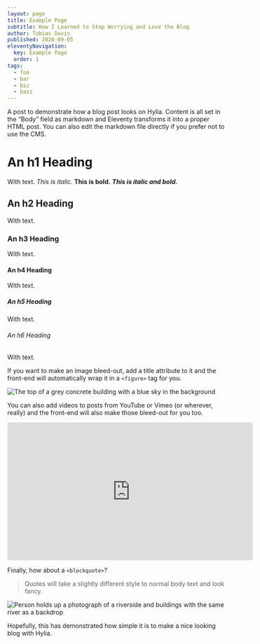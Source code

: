 ```yaml
---
layout: page
title: Example Page
subtitle: How I Learned to Stop Worrying and Love the Blog
author: Tobias Davis
published: 2020-09-05
eleventyNavigation:
  key: Example Page
  order: 1
tags:
  - foo
  - bar
  - biz
  - bazz
---
```


A post to demonstrate how a blog post looks on Hylia. Content is all set in the “Body” field as markdown and Eleventy transforms it into a proper HTML post. You can also edit the markdown file directly if you prefer not to use the CMS.

# An h1 Heading

With text. *This is italic.* **This is bold.** ***This is italic and bold.***

## An h2 Heading

With text.

### An h3 Heading

With text.

#### An h4 Heading

With text.

##### An h5 Heading

With text.

###### An h6 Heading

With text.

If you want to make an image bleed-out, add a title attribute to it and the front-end will automatically wrap it in a `<figure>` tag for you.

![The top of a grey concrete building with a blue sky in the background](/images/demo-image-1.jpg "Brutalism at its finest. Photo by Artificial Photography on Unsplash.")

You can also add videos to posts from YouTube or Vimeo (or wherever, really) and the front-end will also make those bleed-out for you too.

<iframe width="560" height="315" src="https://www.youtube.com/embed/_38JDGnr0vA" frameborder="0" allow="accelerometer; autoplay; encrypted-media; gyroscope; picture-in-picture" allowfullscreen></iframe>

Finally, how about a `<blockquote>`?

> Quotes will take a slightly different style to normal body text and look fancy.

![Person holds up a photograph of a riverside and buildings with the same river as a backdrop](/images/demo-image-2.jpg "Remember, if you want a figure and caption, add a 'title' attribute to image in the body field — Photo by Kharytonova Antonina on Unsplash.")

Hopefully, this has demonstrated how simple it is to make a nice looking blog with Hylia.
